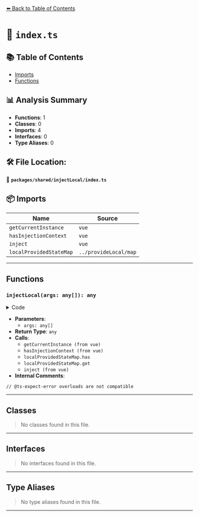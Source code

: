[⬅️ Back to Table of Contents](../../../index.md)

# 📄 `index.ts`

## 📚 Table of Contents

- [Imports](#imports)
- [Functions](#functions)

## 📊 Analysis Summary

- **Functions**: 1
- **Classes**: 0
- **Imports**: 4
- **Interfaces**: 0
- **Type Aliases**: 0

## 🛠️ File Location:
📂 **`packages/shared/injectLocal/index.ts`**

## 📦 Imports

| Name | Source |
|------|--------|
| `getCurrentInstance` | `vue` |
| `hasInjectionContext` | `vue` |
| `inject` | `vue` |
| `localProvidedStateMap` | `../provideLocal/map` |


---

## Functions

### `injectLocal(args: any[]): any`

<details><summary>Code</summary>

```ts
(...args) => {
  const key = args[0] as string | symbol
  const instance = getCurrentInstance()?.proxy
  if (instance == null && !hasInjectionContext())
    throw new Error('injectLocal must be called in setup')

  if (instance && localProvidedStateMap.has(instance) && key in localProvidedStateMap.get(instance)!)
    return localProvidedStateMap.get(instance)![key]

  // @ts-expect-error overloads are not compatible
  return inject(...args)
}
```
</details>

- **Parameters**:
  - `args: any[]`
- **Return Type**: `any`
- **Calls**:
  - `getCurrentInstance (from vue)`
  - `hasInjectionContext (from vue)`
  - `localProvidedStateMap.has`
  - `localProvidedStateMap.get`
  - `inject (from vue)`
- **Internal Comments**:
```
// @ts-expect-error overloads are not compatible
```


---

## Classes

> No classes found in this file.


---

## Interfaces

> No interfaces found in this file.


---

## Type Aliases

> No type aliases found in this file.


---